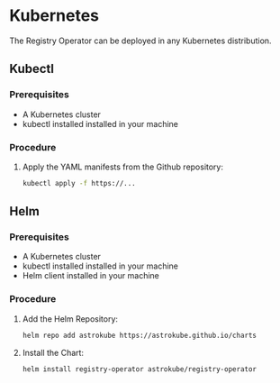 # Kubernetes

The Registry Operator can be deployed in any Kubernetes distribution.

## Kubectl

### Prerequisites

- A Kubernetes cluster
- kubectl installed installed in your machine

### Procedure

1. Apply the YAML manifests from the Github repository:

    ```sh
    kubectl apply -f https://...
    ```

## Helm

### Prerequisites

- A Kubernetes cluster
- kubectl installed installed in your machine
- Helm client installed in your machine

### Procedure

1. Add the Helm Repository:

    ```sh
    helm repo add astrokube https://astrokube.github.io/charts
    ```

2. Install the Chart:

    ```sh
    helm install registry-operator astrokube/registry-operator
    ```
